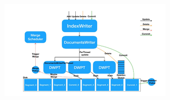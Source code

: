 ![image-20220310180043775](https://raw.githubusercontent.com/ppb2/note/main/imgs/image-20220310180043775.png)